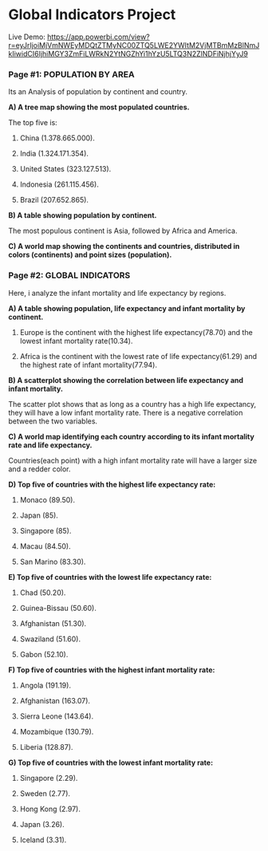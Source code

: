 # Global Indicators Project

Live Demo: https://app.powerbi.com/view?r=eyJrIjoiMjVmNWEyMDQtZTMyNC00ZTQ5LWE2YWItM2VjMTBmMzBlNmJkIiwidCI6IjhiMGY3ZmFiLWRkN2YtNGZhYi1hYzU5LTQ3N2ZlNDFiNjhjYyJ9

### Page #1: POPULATION BY AREA
Its an Analysis of population by continent and country.

**A) A tree map showing the most populated countries.**
 
 The top five is:
 
  1) China (1.378.665.000).
 
  2) India (1.324.171.354).
  
  3) United States (323.127.513).

  4) Indonesia (261.115.456).
 
  5) Brazil (207.652.865).
  
**B) A table showing population by continent.**

  The most populous continent is Asia, followed by Africa and America.
  
**C) A world map showing the continents and countries, distributed in colors (continents) and point sizes (population).**

### Page #2: GLOBAL INDICATORS

Here, i analyze the infant mortality and life expectancy by regions.

**A) A table showing population, life expectancy and infant mortality by continent.**
  
  1) Europe is the continent with the highest life expectancy(78.70) and the lowest infant mortality rate(10.34).
  
  2) Africa is the continent with the lowest rate of life expectancy(61.29) and the highest rate of infant mortality(77.94).
  
**B) A scatterplot showing the correlation between life expectancy and infant mortality.**

The scatter plot shows that as long as a country has a high life expectancy, they will have a low infant mortality rate. There is a negative correlation between the two variables.

**C) A world map identifying each country according to its infant mortality rate and life expectancy.**

Countries(each point) with a high infant mortality rate will have a larger size and a redder color. 

**D) Top five of countries with the highest life expectancy rate:**
 
 1) Monaco (89.50).

 2) Japan (85).
 
 3) Singapore (85).
 
 4) Macau (84.50). 
 
 5) San Marino (83.30).

**E) Top five of countries with the lowest life expectancy rate:**

 1) Chad (50.20).
 
 2) Guinea-Bissau (50.60).

 3) Afghanistan (51.30).
 
 4) Swaziland (51.60).
 
 5) Gabon (52.10).

**F) Top five of countries with the highest infant mortality rate:**

 1) Angola (191.19).
 
 2) Afghanistan (163.07).
 
 3) Sierra Leone (143.64).
 
 4) Mozambique (130.79).
 
 5) Liberia (128.87).

**G) Top five of countries with the lowest infant mortality rate:**

 1) Singapore (2.29).
 
 2) Sweden (2.77).
 
 3) Hong Kong (2.97).
 
 4) Japan (3.26).
 
 5) Iceland (3.31).   
